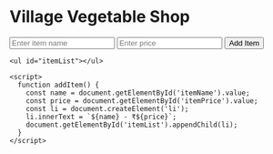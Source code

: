 <!DOCTYPE html>
<html>
  <head>
    <title>VVS Shop</title>
  </head>
  <body>
    <h1>Village Vegetable Shop</h1>
    <input id="itemName" placeholder="Enter item name" />
    <input id="itemPrice" placeholder="Enter price" type="number" />
    <button onclick="addItem()">Add Item</button>

    <ul id="itemList"></ul>

    <script>
      function addItem() {
        const name = document.getElementById('itemName').value;
        const price = document.getElementById('itemPrice').value;
        const li = document.createElement('li');
        li.innerText = `${name} - ₹${price}`;
        document.getElementById('itemList').appendChild(li);
      }
    </script>
  </body>
</html>

